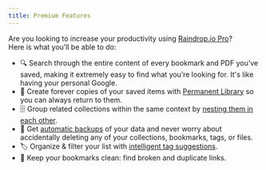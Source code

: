 ```yaml
---
title: Premium Features
---
```


Are you looking to increase your productivity using [Raindrop.io Pro](https://raindrop.io/pro/buy)?  
Here is what you’ll be able to do:
- 🔍 Search through the entire content of every bookmark and PDF you’ve saved, making it extremely easy to find what you’re looking for. It's like having your personal Google.
- 💾 Create forever copies of your saved items with [Permanent Library](../using/backups/index.md#permanent-copies) so you can always return to them.
- 🗄️ Group related collections within the same context by [nesting them in each other](../using/collections-groups/index.md#nested-collections).
- 🦺 Get [automatic backups](../using/backups/index.md#automatic-backups) of your data and never worry about accidentally deleting any of your collections, bookmarks, tags, or files.
- 🏷️ Organize & filter your list with [intelligent tag suggestions](../using/filters-tags/index.md#autosuggested-tags).
- 🛁 Keep your bookmarks clean: find broken and duplicate links.